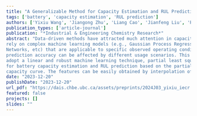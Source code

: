 ```yaml
---
title: "A Generalizable Method for Capacity Estimation and RUL Prediction in Lithium-Ion Batteries"
tags: ['battery', 'capacity estimation', 'RUL prediction']
authors: ['Yixiu Wang', 'Jiangong Zhu', 'Liang Cao', 'Jianfeng Liu', 'Pufan You', 'Bhushan Gopaluni', 'Yankai Cao']
publication_types: ['article-journal']
publication: "*Industrial & Engineering Chemistry Research*"
abstract: "Data-driven methods have attracted much attention in capacity estimation and remaining useful life (RUL) prediction of Lithium-ion batteries. However, existing studies
rely on complex machine learning models (e.g., Gaussian Process Regression, Neural
Networks, etc) that are applicable to specific observed operating conditions, and the
prediction accuracy can be affected by different usage scenarios. This paper proposes to
adopt a linear and robust machine learning technique, partial least squares regression,
for battery capacity estimation and RUL prediction based on the partial incremental
capacity curve. The features can be easily obtained by interpolation of the measured"
date: "2023-12-20"
publishDate: "2023-12-20"
url_pdf: "https://dais.chbe.ubc.ca/assets/preprints/2024J03_yixiu_iecr.pdf"
featured: false
projects: []
slides: ""
---
```

